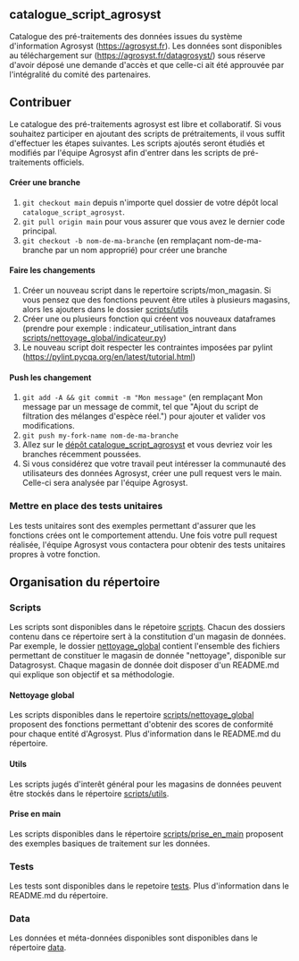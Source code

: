 ## catalogue_script_agrosyst

Catalogue des pré-traitements des données issues du système d'information Agrosyst (https://agrosyst.fr). Les données sont disponibles au téléchargement sur (https://agrosyst.fr/datagrosyst/) sous réserve d'avoir déposé une demande d'accès et que celle-ci ait été approuvée par l'intégralité du comité des partenaires.

## Contribuer
Le catalogue des pré-traitements agrosyst est libre et collaboratif. Si vous souhaitez participer en ajoutant des scripts de prétraitements, il vous suffit d'effectuer les étapes suivantes. 
Les scripts ajoutés seront étudiés et modifiés par l'équipe Agrosyst afin d'entrer dans les scripts de pré-traitements officiels.

#### Créer une branche

1. `git checkout main` depuis n'importe quel dossier de votre dépôt local `catalogue_script_agrosyst`.
1. `git pull origin main` pour vous assurer que vous avez le dernier code principal.
1. `git checkout -b nom-de-ma-branche` (en remplaçant nom-de-ma-branche par un nom approprié) pour créer une branche

#### Faire les changements

1. Créer un nouveau script dans le repertoire scripts/mon_magasin. Si vous pensez que des fonctions peuvent être utiles à plusieurs magasins, alors les ajouters dans le dossier [scripts/utils](scripts/utils/)
1. Créer une ou plusieurs fonction qui créent vos nouveaux dataframes (prendre pour exemple : indicateur_utilisation_intrant dans [scripts/nettoyage_global/indicateur.py](scripts/nettoyage_global/indicateur.py)) 
1. Le nouveau script doit respecter les contraintes imposées par pylint (https://pylint.pycqa.org/en/latest/tutorial.html)

#### Push les changement

1. `git add -A && git commit -m "Mon message"` (en remplaçant Mon message par un message de commit, tel que "Ajout du script de filtration des mélanges d'espèce réel.") pour ajouter et valider vos modifications.
1. `git push my-fork-name nom-de-ma-branche`
1. Allez sur le [dépôt catalogue_script_agrosyst](https://github.com/beren2/catalogue_script_agrosyst) et vous devriez voir les branches récemment poussées.
1. Si vous considérez que votre travail peut intéresser la communauté des utilisateurs des données Agrosyst, créer une pull request vers le main. Celle-ci sera analysée par l'équipe Agrosyst.

### Mettre en place des tests unitaires
Les tests unitaires sont des exemples permettant d'assurer que les fonctions crées ont le comportement attendu. Une fois votre pull request réalisée, l'équipe Agrosyst vous contactera pour obtenir des tests unitaires propres à votre fonction.

## Organisation du répertoire

### Scripts
Les scripts sont disponibles dans le répetoire [scripts](scripts/).
Chacun des dossiers contenu dans ce répertoire sert à la constitution d'un magasin de données. Par exemple, le dossier [nettoyage_global](scripts/nettoyage_global) contient l'ensemble des fichiers permettant de constituer le magasin de donnée "nettoyage", disponible sur Datagrosyst. Chaque magasin de donnée doit disposer d'un README.md qui explique son objectif et sa méthodologie.

#### Nettoyage global
Les scripts disponibles dans le repertoire [scripts/nettoyage_global](scripts/nettoyage_global/) proposent des fonctions permettant d'obtenir des scores de conformité pour chaque entité d'Agrosyst. Plus d'information dans le README.md du répertoire. 

#### Utils
Les scripts jugés d'interêt général pour les magasins de données peuvent être stockés dans le répertoire [scripts/utils](scripts/utils/). 

#### Prise en main
Les scripts disponibles dans le répertoire [scripts/prise_en_main](scripts/prise_en_main/) proposent des exemples basiques de traitement sur les données.

### Tests
Les tests sont disponibles dans le repetoire [tests](tests/). Plus d'information dans le README.md du répertoire. 

### Data
Les données et méta-données disponibles sont disponibles dans le répertoire [data](data/).

